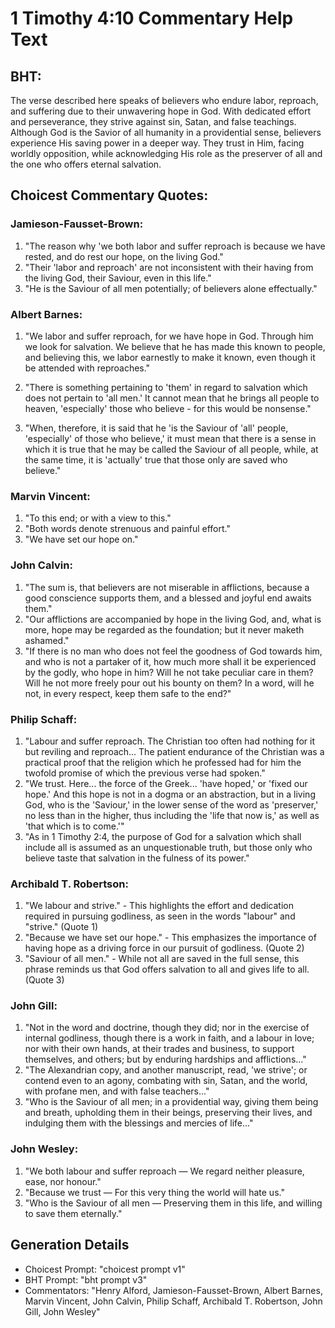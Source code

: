 # 1 Timothy 4:10 Commentary Help Text

## BHT:
The verse described here speaks of believers who endure labor, reproach, and suffering due to their unwavering hope in God. With dedicated effort and perseverance, they strive against sin, Satan, and false teachings. Although God is the Savior of all humanity in a providential sense, believers experience His saving power in a deeper way. They trust in Him, facing worldly opposition, while acknowledging His role as the preserver of all and the one who offers eternal salvation.

## Choicest Commentary Quotes:
### Jamieson-Fausset-Brown:
1. "The reason why 'we both labor and suffer reproach is because we have rested, and do rest our hope, on the living God." 
2. "Their 'labor and reproach' are not inconsistent with their having from the living God, their Saviour, even in this life."
3. "He is the Saviour of all men potentially; of believers alone effectually."

### Albert Barnes:
1. "We labor and suffer reproach, for we have hope in God. Through him we look for salvation. We believe that he has made this known to people, and believing this, we labor earnestly to make it known, even though it be attended with reproaches."

2. "There is something pertaining to 'them' in regard to salvation which does not pertain to 'all men.' It cannot mean that he brings all people to heaven, 'especially' those who believe - for this would be nonsense."

3. "When, therefore, it is said that he 'is the Saviour of 'all' people, 'especially' of those who believe,' it must mean that there is a sense in which it is true that he may be called the Saviour of all people, while, at the same time, it is 'actually' true that those only are saved who believe."

### Marvin Vincent:
1. "To this end; or with a view to this."
2. "Both words denote strenuous and painful effort."
3. "We have set our hope on."

### John Calvin:
1. "The sum is, that believers are not miserable in afflictions, because a good conscience supports them, and a blessed and joyful end awaits them."
2. "Our afflictions are accompanied by hope in the living God, and, what is more, hope may be regarded as the foundation; but it never maketh ashamed."
3. "If there is no man who does not feel the goodness of God towards him, and who is not a partaker of it, how much more shall it be experienced by the godly, who hope in him? Will he not take peculiar care in them? Will he not more freely pour out his bounty on them? In a word, will he not, in every respect, keep them safe to the end?"

### Philip Schaff:
1. "Labour and suffer reproach. The Christian too often had nothing for it but reviling and reproach... The patient endurance of the Christian was a practical proof that the religion which he professed had for him the twofold promise of which the previous verse had spoken."
2. "We trust. Here... the force of the Greek... 'have hoped,' or 'fixed our hope.' And this hope is not in a dogma or an abstraction, but in a living God, who is the 'Saviour,' in the lower sense of the word as 'preserver,' no less than in the higher, thus including the 'life that now is,' as well as 'that which is to come.'"
3. "As in 1 Timothy 2:4, the purpose of God for a salvation which shall include all is assumed as an unquestionable truth, but those only who believe taste that salvation in the fulness of its power."

### Archibald T. Robertson:
1. "We labour and strive." - This highlights the effort and dedication required in pursuing godliness, as seen in the words "labour" and "strive." (Quote 1)
2. "Because we have set our hope." - This emphasizes the importance of having hope as a driving force in our pursuit of godliness. (Quote 2)
3. "Saviour of all men." - While not all are saved in the full sense, this phrase reminds us that God offers salvation to all and gives life to all. (Quote 3)

### John Gill:
1. "Not in the word and doctrine, though they did; nor in the exercise of internal godliness, though there is a work in faith, and a labour in love; nor with their own hands, at their trades and business, to support themselves, and others; but by enduring hardships and afflictions..."
2. "The Alexandrian copy, and another manuscript, read, 'we strive'; or contend even to an agony, combating with sin, Satan, and the world, with profane men, and with false teachers..."
3. "Who is the Saviour of all men; in a providential way, giving them being and breath, upholding them in their beings, preserving their lives, and indulging them with the blessings and mercies of life..."

### John Wesley:
1. "We both labour and suffer reproach — We regard neither pleasure, ease, nor honour."
2. "Because we trust — For this very thing the world will hate us."
3. "Who is the Saviour of all men — Preserving them in this life, and willing to save them eternally."


## Generation Details
- Choicest Prompt: "choicest prompt v1"
- BHT Prompt: "bht prompt v3"
- Commentators: "Henry Alford, Jamieson-Fausset-Brown, Albert Barnes, Marvin Vincent, John Calvin, Philip Schaff, Archibald T. Robertson, John Gill, John Wesley"
